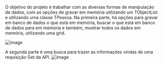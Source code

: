 O objetivo do projeto é trabalhar com as diversas formas de manipulação de dados, com as opções de gravar em memória utilizando um TObjectList<TPessoa> e utilizando uma classe TPessoa.
Na primeira parte, há opções para gravar em banco de dados o que está em memória, buscar o que está em banco de dados para em memória e também, mostrar todos os dados em memória, utilizando uma grid.

![image](https://github.com/DanielJhos/Projeto/assets/70531906/80ec98fc-905f-4f50-a9ad-383c6b53a0bb)

A segunda parte é uma busca para trazer as informações vindas de uma requisição Get da API. 
![image](https://github.com/DanielJhos/Projeto/assets/70531906/ea776dc5-837d-41b0-881b-14d0a9c500af)


